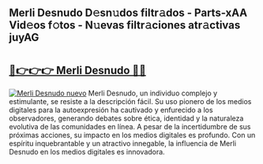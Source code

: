 ## Merli Desnudo D𝚎sn𝚞dos filtr𝚊dos - Parts-xAA Vid𝚎os f𝚘tos - N𝚞evas filtr𝚊ciones atr𝚊ctivas juyAG

# <h2><a href="http://mbb92j.tromn.icu/?c=Merli+Desnudo">🔗👉👉👉 Merli Desnudo 🔗🔗</a></h2>

[![Merli Desnudo nuevo](https://i.imgur.com/pEAQMta.gif)](http://mbb92j.tromn.icu/?c=Merli+Desnudo)
Merli Desnudo, un individuo complejo y estimulante, se resiste a la descripción fácil. Su uso pionero de los medios digitales para la autoexpresión ha cautivado y enfurecido a los observadores, generando debates sobre ética, identidad y la naturaleza evolutiva de las comunidades en línea. A pesar de la incertidumbre de sus próximas acciones, su impacto en los medios digitales es profundo. Con un espíritu inquebrantable y un atractivo innegable, la influencia de Merli Desnudo en los medios digitales es innovadora.

